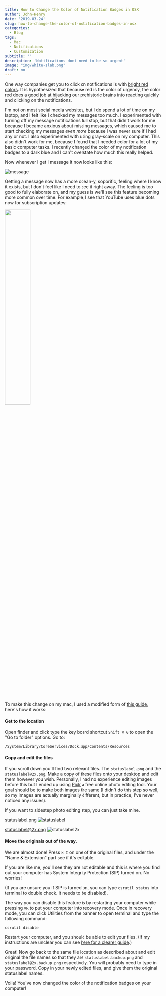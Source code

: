 ```yaml
---
title: How to Change the Color of Notification Badges in OSX
author: John-Henry
date: '2019-03-24'
slug: how-to-change-the-color-of-notification-badges-in-osx
categories:
  - Blog
tags:
  - Mac
  - Notifications
  - Customization
subtitle: ''
description: 'Notifications dont need to be so urgent'
image: "img/white-slab.png"
draft: no
---
```


One way companies get you to click on notifications is with [bright red colors](https://www.theguardian.com/technology/2017/oct/05/smartphone-addiction-silicon-valley-dystopia). It is hypothesized that because red is the color of urgency, the color red does a good job at hijacking our prehistoric brains into reacting quickly and clicking on the notifications.

I'm not on most social media websites, but I do spend a lot of time on my laptop, and I felt like I checked my messages too much. I experimented with turning off my message notifications full stop, but that didn't work for me because I became anxious about missing messages, which caused me to start checking my messages _even more_ because I was never sure if I had any or not. I also experimented with using gray-scale on my computer. This also didn't work for me, because I found that I needed color for a lot of my basic computer tasks. I recently changed the color of my notification badges to a dark blue and I can't overstate how much this really helped.

Now whenever I get I message it now looks like this:

![message](/img/messages/notification.png)

Getting a message now has a more ocean-y, soporific, feeling where I know it exists, but I don't feel like I need to see it right away. The feeling is too good to fully elaborate on, and my guess is we'll see this feature becoming more common over time. For example, I see that YouTube uses blue dots now for subscription updates:

<img src="/post/2019-02-14-changing-the-color-of-notification-badges-in-osx_files/youtube-blue-dot.png" alt="" width="40%"/>


To make this change on my mac, I used a modified form of [this guide](https://web.archive.org/web/20190214172228/https://forums.macrumors.com/threads/change-dock-icon-badges.1903323/), here's how it works:

#### Get to the location

Open finder and click type the key board shortcut `Shift ⌘ G` to open the "Go to folder" options. Go to:
```
/System/Library/CoreServices/Dock.app/Contents/Resources
```

#### Copy and edit the files
If you scroll down you'll find two relevant files. The `statuslabel.png` and the `statuslabel@2x.png`. Make a copy of these files onto your desktop and edit them however you wish. Personally, I had no experience editing images before this but I ended up using [Pixlr](https://pixlr.com/x/) a free online photo editing tool. Your goal should be to make both images the same (I didn't do this step so well, so my images are actually marginally different, but in practice, I've never noticed any issues).

If you want to sidestep photo editing step, you can just take mine.

statuslabel.png
![statuslabel](/img/messages/statuslabel.png)


statuslabel@2x.png
![statuslabel2x](/img/messages/statuslabel@2x.png)


#### Move the originals out of the way.

We are almost done! Press `⌘ I` on one of the original files, and under the "Name & Extension" part see if it's editable.

If you are like me, you'll see they are not editable and this is where you find out your computer has System Integrity Protection (SIP) turned on. No worries!

(If you are unsure you if SIP is turned on, you can type `csrutil status` into terminal to double check. It needs to be disabled).

The way you can disable this feature is by restarting your computer while pressing `⌘R` to put your computer into recovery mode. Once in recovery mode, you can click Utilities from the banner to open terminal and type the following command:

```
csrutil disable
```

Restart your computer, and you should be able to edit your files. (If my instructions are unclear you can see [here for a clearer guide](https://web.archive.org/web/20190214172910/https://www.howtogeek.com/230424/how-to-disable-system-integrity-protection-on-a-mac-and-why-you-shouldnt/).)


Great! Now go back to the same file location as described about and edit original the file names so that they are `statuslabel.backup.png` and `statuslabel@2x.backup.png` respectively. You will probably need to type in your password. Copy in your newly edited files, and give them the original statuslabel names. 

Voila! You've now changed the color of the notification badges on your computer!







